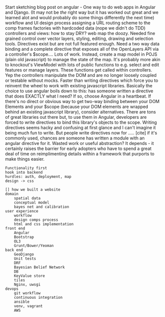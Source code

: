 Start sketching blog post on angular - One way to do web apps in Angular and Django. (It may not be *the* right way but it has worked out great and we learned alot and would probably do some things differently the next time)
    workflow and UI design process
    assigning a URL routing scheme to the comp frames
    factories with hardcoded data (nope we didn't do TDD)
    controllers and views: how to stay DRY?
    web map
        the doozy. Needed fine grained control over vector layers, styling, editing, drawing and selection tools. Directives exist but are not full featured enough. Need a two way data binding and a complete directive that exposes all of the OpenLayers API via a controller's $scope.... Lots of work. Instead, create a map model in POJS (plain old javascript) to manage the state of the map. It's probably more akin to knockout's ViewModel with lots of public functions to e.g. select and edit features or manage layers. These functions get called within controllers. Yep the controllers manipulate the DOM and are no longer loosely coupled or testable without mocks. Faster than writing directives which force you to reinvent the wheel to work with existing javascript libraries. Basically the choice to use angular boils down to this: has someone written a directive that does EXACTLY what I need? If so, choose Angular in a heartbeat. If there's no direct or obvious way to get two-way binding between your DOM Elements and your $scope (because your DOM elements are wrapped behind an existing javascript library), consider alternatives. There are tons of great libraries out there but, to use them in Angular, developers are forced to write directives to bind this library's objects to the scope. Writing directives seems hacky and confusing at first glance and I can't imagine it being much fun to write. But people write directives now for ..... [cite] if it's commonly used, chances are someone has written a module with an angular directive for it. Wasted work or useful abstraction? It depends - it certainly raises the barrier for early adopters who have to spend a great deal of time on reimplimenting details within a framework that purports to make things easier.  

    Functionality first 
    hook into backend
    hurdles: auth, deployment, map
    design -> css

    [] how we built a website
    domain
        spatial data
        conceptual model
        bayes net and calibration
    user experience
        workflow
        design comps process
        html and css implementation
    front end
        Angular
        Bootstrap
        OL3
        Grunt/Bower/Yeoman
    back end
        GeoDjango
        Unit tests
        DRF
        Bayesian Belief Network
        DB
        KeyValue store
        tiles
        Nginx, uwsgi
    devops
        git workflow
        continuous integration
        ansible
        venv, vagrant
        AWS
